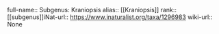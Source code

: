 

full-name:: Subgenus: Kraniopsis
alias:: [[Kraniopsis]]
rank:: [[subgenus]]iNat-url:: https://www.inaturalist.org/taxa/1296983
wiki-url:: None